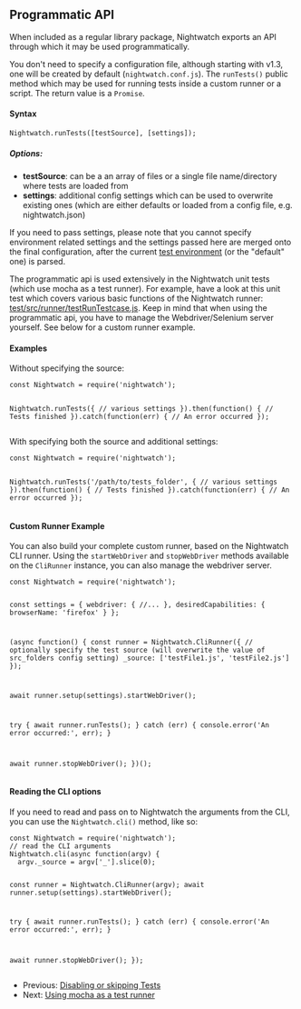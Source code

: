 ## Programmatic API

When included as a regular library package, Nightwatch exports an API through which it may be used programmatically. 

You don't need to specify a configuration file, although starting with v1.3, one will be created by default (`nightwatch.conf.js`). The `runTests()` public method which may be used for running tests inside a custom runner or a script. The return value is a `Promise`. 

#### Syntax
<pre><code class="language-javascript">Nightwatch.runTests([testSource], [settings]);</code></pre>

##### Options:
- **testSource**: can be a an array of files or a single file name/directory where tests are loaded from 
- **settings**: additional config settings which can be used to overwrite existing ones (which are either defaults or loaded from a config file, e.g. nightwatch.json)

If you need to pass settings, please note that you cannot specify environment related settings and the settings passed here are merged onto the final configuration, after the current [test environment](/guide/running-tests/test-environments.html) (or the "default" one) is parsed.   

The programmatic api is used extensively in the Nightwatch unit tests (which use mocha as a test runner). For example, have a look at this unit test which covers various basic functions of the Nightwatch runner: [test/src/runner/testRunTestcase.js](https://github.com/nightwatchjs/nightwatch/blob/main/test/src/runner/testRunTestcase.js). Keep in mind that when using the programmatic api, you have to manage the Webdriver/Selenium server yourself. See below for a custom runner example.

#### Examples

Without specifying the source:

<div class="sample-test"><pre class="line-numbers"><code class="language-javascript">const Nightwatch = require('nightwatch');

Nightwatch.runTests({
  // various settings
}).then(function() {
  // Tests finished
}).catch(function(err) {
  // An error occurred
});
</code></pre></div>

With specifying both the source and additional settings:

<div class="sample-test"><pre class="line-numbers"><code class="language-javascript">const Nightwatch = require('nightwatch');

Nightwatch.runTests('/path/to/tests_folder', {
  // various settings
}).then(function() {
  // Tests finished
}).catch(function(err) {
  // An error occurred
});
</code></pre></div>

#### Custom Runner Example
You can also build your complete custom runner, based on the Nightwatch CLI runner. Using the `startWebDriver` and `stopWebDriver` methods available on the `CliRunner` instance, you can also manage the webdriver server.

<div class="sample-test"><pre class="line-numbers"><code class="language-javascript">const Nightwatch = require('nightwatch');

const settings = {
  webdriver: {
    //...
  },
  desiredCapabilities: {
    browserName: 'firefox'
  }
};

(async function() {
  const runner = Nightwatch.CliRunner({
    // optionally specify the test source (will overwrite the value of src_folders config setting)
    &lowbar;source: &lbrack;'testFile1.js', 'testFile2.js'&rbrack;
  });

  await runner.setup(settings).startWebDriver();

  try {
    await runner.runTests();
  } catch (err) {
    console.error('An error occurred:', err);
  }

  await runner.stopWebDriver();
})();
</code></pre></div>

#### Reading the CLI options
If you need to read and pass on to Nightwatch the arguments from the CLI, you can use the `Nightwatch.cli()` method, like so:

<div class="sample-test"><pre class="line-numbers"><code class="language-javascript">const Nightwatch = require('nightwatch');
// read the CLI arguments
Nightwatch.cli(async function(argv) {
  argv.&lowbar;source = argv&lbrack;'&lowbar;'&rbrack;.slice(0);

  const runner = Nightwatch.CliRunner(argv);
  await runner.setup(settings).startWebDriver();
  
  try {
    await runner.runTests();
  } catch (err) {
    console.error('An error occurred:', err);
  }
  
  await runner.stopWebDriver();
});
</code></pre></div>

- Previous: [Disabling or skipping Tests](/guide/running-tests/disabling-tests.html)
- Next: [Using mocha as a test runner](/guide/running-tests/using-mocha.html)
